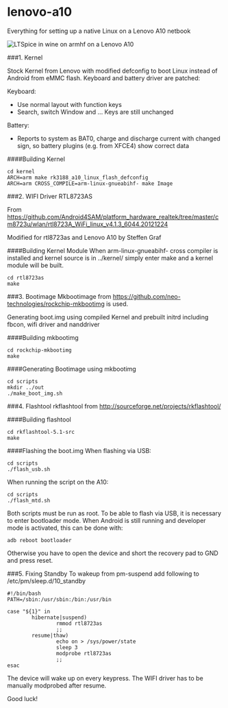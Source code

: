 # lenovo-a10
Everything for setting up a native Linux on a Lenovo A10 netbook

![LTSpice in wine on armhf on a Lenovo A10](http://gsg-elektronik.de/~steffen/IMG_20150530_125345.jpg)


###1. Kernel

Stock Kernel from Lenovo with modified defconfig to boot Linux instead of Android from eMMC flash.
Keyboard and battery driver are patched:

Keyboard:
  * Use normal layout with function keys
  * Search, switch Window and ... Keys are still unchanged
  
Battery:
  * Reports to system as BAT0, charge and discharge current with changed sign, so battery plugins (e.g. from XFCE4) show correct data
  
####Building Kernel

```
cd kernel
ARCH=arm make rk3188_a10_linux_flash_defconfig
ARCH=arm CROSS_COMPILE=arm-linux-gnueabihf- make Image 
```

###2. WIFI Driver RTL8723AS

From https://github.com/Android4SAM/platform_hardware_realtek/tree/master/cm8723u/wlan/rtl8723A_WiFi_linux_v4.1.3_6044.20121224

Modified for rtl8723as and Lenovo A10 by Steffen Graf

####Building Kernel Module
When arm-linux-gnueabihf- cross compiler is installed and kernel source is in ../kernel/ simply enter make and a kernel module will be built.

```
cd rtl8723as
make
```

###3. Bootimage
Mkbootimage from https://github.com/neo-technologies/rockchip-mkbootimg is used.

Generating boot.img using compiled Kernel and prebuilt initrd including fbcon, wifi driver and nanddriver

####Building mkbootimg
```
cd rockchip-mkbootimg
make
```

####Generating Bootimage using mkbootimg
```
cd scripts
mkdir ../out
./make_boot_img.sh
````

###4. Flashtool
rkflashtool from http://sourceforge.net/projects/rkflashtool/

####Building flashtool
```
cd rkflashtool-5.1-src
make
```

####Flashing the boot.img
When flashing via USB:
```
cd scripts
./flash_usb.sh
```

When running the script on the A10:
```
cd scripts
./flash_mtd.sh
```

Both scripts must be run as root. To be able to flash via USB, it is necessary to enter bootloader mode. When Android is still running and developer mode is activated, this can be done with:
```
adb reboot bootloader
```
Otherwise you have to open the device and short the recovery pad to GND and press reset.

###5. Fixing Standby
To wakeup from pm-suspend add following to /etc/pm/sleep.d/10_standby 
```
#!/bin/bash
PATH=/sbin:/usr/sbin:/bin:/usr/bin

case "${1}" in
        hibernate|suspend)
                rmmod rtl8723as
                ;;
        resume|thaw)
                echo on > /sys/power/state
                sleep 3
                modprobe rtl8723as
                ;;
esac

```
The device will wake up on every keypress. The WIFI driver has to be manually modprobed after resume.

Good luck!


